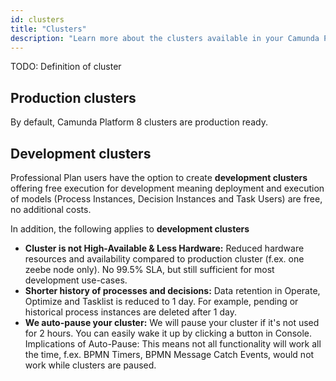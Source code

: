 ```yaml
---
id: clusters
title: "Clusters"
description: "Learn more about the clusters available in your Camunda Platform 8 plan."
---
```


TODO: Definition of cluster

## Production clusters

By default, Camunda Platform 8 clusters are production ready.

## Development clusters

Professional Plan users have the option to create **development clusters** offering free execution for development meaning deployment and execution of models (Process Instances, Decision Instances and Task Users) are free, no additional costs.

In addition, the following applies to **development clusters**

- **Cluster is not High-Available & Less Hardware:** Reduced hardware resources and availability compared to production cluster (f.ex. one zeebe node only). No 99.5% SLA, but still sufficient for most development use-cases.
- **Shorter history of processes and decisions:** Data retention in Operate, Optimize and Tasklist is reduced to 1 day. For example, pending or historical process instances are deleted after 1 day.
- **We auto-pause your cluster:** We will pause your cluster if it's not used for 2 hours. You can easily wake it up by clicking a button in Console. Implications of Auto-Pause: This means not all functionality will work all the time, f.ex. BPMN Timers, BPMN Message Catch Events, would not work while clusters are paused.
